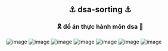 <h2 align="center">
   ⚓ dsa-sorting ⚓
 </h2>
 <h3 align = "center" >
🎗️ đồ án thực hành môn dsa 🧩
</h3>

![image](https://user-images.githubusercontent.com/93416202/201327075-554fc488-0fa3-4ffc-bfb3-243cdab11629.png)
![image](https://user-images.githubusercontent.com/93416202/201327125-25ac90c8-62dd-4135-b2ae-316bed867f3d.png)
![image](https://user-images.githubusercontent.com/93416202/201327156-4fcb48f6-cd47-4e39-a583-649fea011122.png)
![image](https://user-images.githubusercontent.com/93416202/201327194-6135ad1e-b77c-4702-82c6-786aaf9203eb.png)
![image](https://user-images.githubusercontent.com/93416202/201327242-4362a873-6aca-4fca-b361-50ddc188081a.png)
![image](https://user-images.githubusercontent.com/93416202/201327288-f65f93eb-dd05-4b4c-b385-65a76dc442b2.png)
![image](https://user-images.githubusercontent.com/93416202/201327320-8989b74f-7f05-4a9c-b1af-0f22a72ab75c.png)


